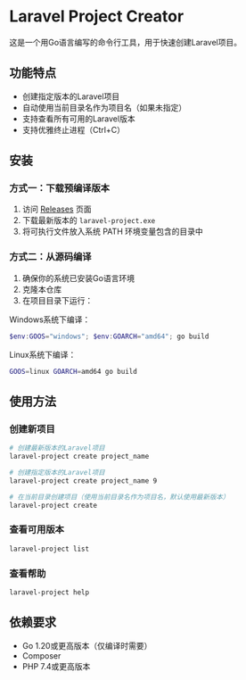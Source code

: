# Laravel Project Creator

这是一个用Go语言编写的命令行工具，用于快速创建Laravel项目。

## 功能特点

- 创建指定版本的Laravel项目
- 自动使用当前目录名作为项目名（如果未指定）
- 支持查看所有可用的Laravel版本
- 支持优雅终止进程（Ctrl+C）

## 安装

### 方式一：下载预编译版本

1. 访问 [Releases](../../releases) 页面
2. 下载最新版本的 `laravel-project.exe`
3. 将可执行文件放入系统 PATH 环境变量包含的目录中

### 方式二：从源码编译

1. 确保你的系统已安装Go语言环境
2. 克隆本仓库
3. 在项目目录下运行：

Windows系统下编译：
```powershell
$env:GOOS="windows"; $env:GOARCH="amd64"; go build
```

Linux系统下编译：
```bash
GOOS=linux GOARCH=amd64 go build
```

## 使用方法

### 创建新项目

```bash
# 创建最新版本的Laravel项目
laravel-project create project_name

# 创建指定版本的Laravel项目
laravel-project create project_name 9

# 在当前目录创建项目（使用当前目录名作为项目名，默认使用最新版本）
laravel-project create
```

### 查看可用版本

```bash
laravel-project list
```

### 查看帮助

```bash
laravel-project help
```

## 依赖要求

- Go 1.20或更高版本（仅编译时需要）
- Composer
- PHP 7.4或更高版本